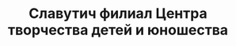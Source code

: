 ---
title: Славутич филиал Центра творчества детей и юношества
address: '69002, г. Запорожье, ул. Грязнова, 1-а'
tags:
  - Художественные школы
geometry:
  location:
    lat: 51.5221889
    lng: 30.7457125
  viewport:
    northeast:
      lat: 51.53162003003271
      lng: 30.77355512643312
    southwest:
      lat: 51.51354295879837
      lng: 30.66277583682913
name: Славутич
photos:
  - height: 4032
    html_attributions:
      - >-
        <a
        href="https://maps.google.com/maps/contrib/112113195100660064035">Natakotenki
        Nann</a>
    photo_reference: >-
      CmRaAAAAM63RTsH8Tln00PyhGzIn6o5QLCkXUBGprlG4usB1_90p75_XViqojiK4fwZzzc28K3R0_T_ZXcWUtOG9zH2zAZ9WnkKopxgfEZiN_xYi-0kDEvN8g3zyPMZnl818h66fEhBhowldS17JvTG-9JOQxdS9GhRd2tYS2AUO-TavBgsvlBIBcLPk-Q
    width: 3024
  - height: 1536
    html_attributions:
      - >-
        <a
        href="https://maps.google.com/maps/contrib/101465811530990703376">Наталия
        Башмакова</a>
    photo_reference: >-
      CmRaAAAAQJ99jFXM0hLvHOl5pqeud1fN8kAzZ9NMJqETYMzPzCH80MYyCYRm-R4m40xDbsQOypg8sOaH7pdPh2soHlFSkBMv23biJND9whOgGBiD4cgknheJ1RgFAMLJ4K8-p7yqEhARe4CAvnbXq3Lyj9PZwILhGhQmTp-JhW4i1lwNKm1mn9dekekVwg
    width: 2048
  - height: 4032
    html_attributions:
      - >-
        <a
        href="https://maps.google.com/maps/contrib/116374896698877292390">Tatjiana
        Dubrovskaya</a>
    photo_reference: >-
      CmRaAAAA6xYDgWQ1sQjAC1ttFcIDTcpPFRK78GoFA9_pSXUTmVegFUinNANHO13IFBF0jFUyD1Fd4oLXySxDXcdrfq463WOfhORxm2Jq2AEvK8U4r4SQ8SG9zTQffn-JPgej5s6mEhBo4a2dTFllWBR_OfAzG1hOGhTAZCH1Lslkvyd9vgchZk6NILi2_g
    width: 3024
  - height: 4160
    html_attributions:
      - >-
        <a
        href="https://maps.google.com/maps/contrib/104818378890072676790">Наталия
        Горбач</a>
    photo_reference: >-
      CmRaAAAAYTe4WBZHiL4M1w0IBAQTk5v93-3UBVipplJDlzT16z2V2sYOjN-0GfKdoariXhQWPLOM2toIb4VT5cruwCfRXPO_6wFHhAN0hpJy944p5n-1uywjBYYPhe4O_XEXJY4REhDnpzWWUy9SorXcKNt2WKIZGhRMIPIlpJwhDCicSiKlY68MsuLGsg
    width: 3120
  - height: 5376
    html_attributions:
      - >-
        <a
        href="https://maps.google.com/maps/contrib/117381375774773405749">emmanuel
        SENE</a>
    photo_reference: >-
      CmRaAAAANp_mHuf4qXt_sJmnLYl-mrLa8Ut29XRJRZa5npz6WYxXwrbD7qJWlUNEVzAg5KO5yiP5xji7tLDUY_U26Vr4FhHOPXIxPT_-MF1D0rl_QMYT5rHsJmsxNYGvoWkzvNFvEhCcIF_46ziZeiOXoCeakvtKGhQI8dmz3_Cgu9IxwkQIvdP08M8yWw
    width: 3024
  - height: 3264
    html_attributions:
      - >-
        <a
        href="https://maps.google.com/maps/contrib/111928145693743928301">Silverenio</a>
    photo_reference: >-
      CmRaAAAABMebqiED66kzrnUiHOheBRmeFmEmdxYQr05yZv77Qm8VVHvNt9CUXLfvbTUVhmNw01XfhEdCQsirV8wIMkiFQtIp-zhs39FT09J5rBEPY3tytDhVWOB32Un0UGEho8JmEhBkTQaNVjwk8arWNDBEqd9dGhT2rDmD-5FpB6bvzGEr5mBB61qaAQ
    width: 1836
  - height: 3096
    html_attributions:
      - >-
        <a
        href="https://maps.google.com/maps/contrib/101485775534905611032">Viacheslav
        Ch</a>
    photo_reference: >-
      CmRaAAAAYuEpJkM2fsssOtZGL5JVJVk_OdYy8aD_0WrAkTBwarwLWpGTrs_bnCSHLVVx4JtXRhpzPADzrp3E9lxcPHBPxvUwW5Vo60rTrZe0plIC-sO-TfMmbojjX3A2lbJDHX8nEhBmzcK6Pmsepo8XoHdSBmF2GhSRrsDY-xWI4WlsVwiXavqOz3-qfg
    width: 4128
  - height: 4032
    html_attributions:
      - >-
        <a
        href="https://maps.google.com/maps/contrib/112113195100660064035">Natakotenki
        Nann</a>
    photo_reference: >-
      CmRaAAAAGB1ysOybvKBh4TunHKKK35Zrb86u87Lc69BBYJxt89yxlkmI8hpl3sdSowtzQ-XOQT0rW0IhsqaInF5GZiPM_ii6e22ugsOFcadr8UffGAB1lY59rO5jMJCXDaD3WzzCEhBoTQkE42b_QePr9y7aSrH3GhS8-RdkPgwo2e27cVjAFAxqKcr4wg
    width: 3024
  - height: 4032
    html_attributions:
      - >-
        <a
        href="https://maps.google.com/maps/contrib/112113195100660064035">Natakotenki
        Nann</a>
    photo_reference: >-
      CmRaAAAA9K3ccwccYOLfGc-BeF02EW5YiKPwnsvo-jzpEnY0oa3JBD2iWLnddp123ax5wgsbaOHuUt2IN0EO2kFwNpYYwBZ28RcZpwyQy4hmK3TPtj2D_MivefO68MF-wif-5QJKEhDkz6iy4R8d4E3DOZZEXBwIGhTksbCw8V3XHBOuRoEASL2fGyCVYg
    width: 3024
  - height: 4032
    html_attributions:
      - >-
        <a
        href="https://maps.google.com/maps/contrib/106624116512394409537">Татьяна
        Таблер</a>
    photo_reference: >-
      CmRaAAAAH_ObPBOcBlw_xyQeUKZwo2NmySrcfaD_il0xG2PIzKiIUZCe7mlGfvQqopQDABSrSLx_HqVUNhHDRlqk_EA1A6bVX2id573dBgOFJbMNM6Dk4qVNBCL4m6PD0kb_kl7cEhDi8T9yTu_d3gjWCzQcoAF1GhQiCHpsL5RG_FVgXYInp56EC7pUvA
    width: 3024
place_id: ChIJN9V16_Rl1UYR6ikj7bkFB8U

---